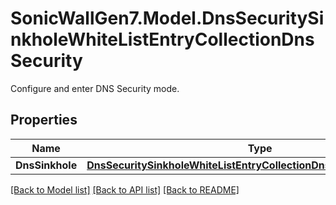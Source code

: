 # SonicWallGen7.Model.DnsSecuritySinkholeWhiteListEntryCollectionDnsSecurity
Configure and enter DNS Security mode.

## Properties

Name | Type | Description | Notes
------------ | ------------- | ------------- | -------------
**DnsSinkhole** | [**DnsSecuritySinkholeWhiteListEntryCollectionDnsSecurityDnsSinkhole**](DnsSecuritySinkholeWhiteListEntryCollectionDnsSecurityDnsSinkhole.md) |  | [optional] 

[[Back to Model list]](../README.md#documentation-for-models) [[Back to API list]](../README.md#documentation-for-api-endpoints) [[Back to README]](../README.md)

